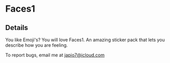 # Faces1

## Details
You like Emoji's? You will love Faces1. An amazing sticker pack that lets you describe how you are feeling.

To report bugs, email me at japio7@icloud.com

